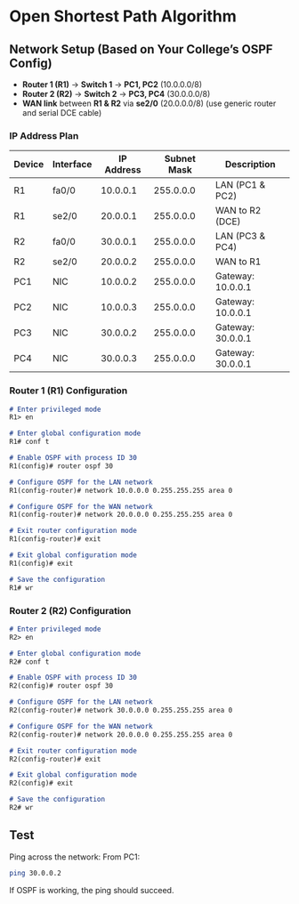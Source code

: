 # Open Shortest Path Algorithm

## Network Setup (Based on Your College’s OSPF Config)

- **Router 1 (R1)** → **Switch 1** → **PC1, PC2** (10.0.0.0/8)
- **Router 2 (R2)** → **Switch 2** → **PC3, PC4** (30.0.0.0/8)
- **WAN link** between **R1 & R2** via **se2/0** (20.0.0.0/8) (use generic router and serial DCE cable)

### IP Address Plan

| Device | Interface | IP Address | Subnet Mask | Description |
|--------|-----------|------------|-------------|-------------|
| R1     | fa0/0     | 10.0.0.1   | 255.0.0.0   | LAN (PC1 & PC2) |
| R1     | se2/0     | 20.0.0.1   | 255.0.0.0   | WAN to R2 (DCE) |
| R2     | fa0/0     | 30.0.0.1   | 255.0.0.0   | LAN (PC3 & PC4) |
| R2     | se2/0     | 20.0.0.2   | 255.0.0.0   | WAN to R1 |
| PC1    | NIC       | 10.0.0.2   | 255.0.0.0   | Gateway: 10.0.0.1 |
| PC2    | NIC       | 10.0.0.3   | 255.0.0.0   | Gateway: 10.0.0.1 |
| PC3    | NIC       | 30.0.0.2   | 255.0.0.0   | Gateway: 30.0.0.1 |
| PC4    | NIC       | 30.0.0.3   | 255.0.0.0   | Gateway: 30.0.0.1 |

### Router 1 (R1) Configuration

```markdown
# Enter privileged mode
R1> en

# Enter global configuration mode
R1# conf t

# Enable OSPF with process ID 30
R1(config)# router ospf 30

# Configure OSPF for the LAN network
R1(config-router)# network 10.0.0.0 0.255.255.255 area 0

# Configure OSPF for the WAN network
R1(config-router)# network 20.0.0.0 0.255.255.255 area 0

# Exit router configuration mode
R1(config-router)# exit

# Exit global configuration mode
R1(config)# exit

# Save the configuration
R1# wr
```

### Router 2 (R2) Configuration

```markdown
# Enter privileged mode
R2> en

# Enter global configuration mode
R2# conf t

# Enable OSPF with process ID 30
R2(config)# router ospf 30

# Configure OSPF for the LAN network
R2(config-router)# network 30.0.0.0 0.255.255.255 area 0

# Configure OSPF for the WAN network
R2(config-router)# network 20.0.0.0 0.255.255.255 area 0

# Exit router configuration mode
R2(config-router)# exit

# Exit global configuration mode
R2(config)# exit

# Save the configuration
R2# wr
```

## Test

Ping across the network:
From PC1:
```bash
ping 30.0.0.2
```
If OSPF is working, the ping should succeed.